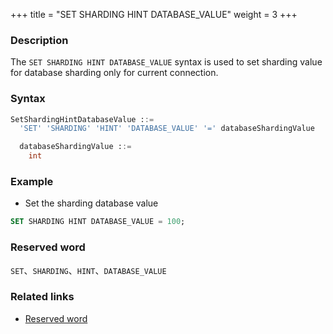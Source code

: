 +++
title = "SET SHARDING HINT DATABASE_VALUE"
weight = 3
+++

### Description

The `SET SHARDING HINT DATABASE_VALUE` syntax is used to set sharding value for database sharding only for current connection.

### Syntax

```sql
SetShardingHintDatabaseValue ::=
  'SET' 'SHARDING' 'HINT' 'DATABASE_VALUE' '=' databaseShardingValue

  databaseShardingValue ::=
    int
```

### Example

- Set the sharding database value

```sql
SET SHARDING HINT DATABASE_VALUE = 100;
```

### Reserved word

`SET`、`SHARDING`、`HINT`、`DATABASE_VALUE`

### Related links

- [Reserved word](/en/reference/distsql/syntax/reserved-word/)
